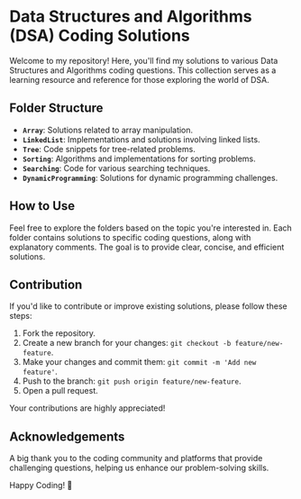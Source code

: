 # Data Structures and Algorithms (DSA) Coding Solutions

Welcome to my repository! Here, you'll find my solutions to various Data Structures and Algorithms coding questions. This collection serves as a learning resource and reference for those exploring the world of DSA.

## Folder Structure

- **`Array`**: Solutions related to array manipulation.
- **`LinkedList`**: Implementations and solutions involving linked lists.
- **`Tree`**: Code snippets for tree-related problems.
- **`Sorting`**: Algorithms and implementations for sorting problems.
- **`Searching`**: Code for various searching techniques.
- **`DynamicProgramming`**: Solutions for dynamic programming challenges.

## How to Use

Feel free to explore the folders based on the topic you're interested in. Each folder contains solutions to specific coding questions, along with explanatory comments. The goal is to provide clear, concise, and efficient solutions.

## Contribution

If you'd like to contribute or improve existing solutions, please follow these steps:

1. Fork the repository.
2. Create a new branch for your changes: `git checkout -b feature/new-feature`.
3. Make your changes and commit them: `git commit -m 'Add new feature'`.
4. Push to the branch: `git push origin feature/new-feature`.
5. Open a pull request.

Your contributions are highly appreciated!

## Acknowledgements

A big thank you to the coding community and platforms that provide challenging questions, helping us enhance our problem-solving skills.

Happy Coding! 🚀

